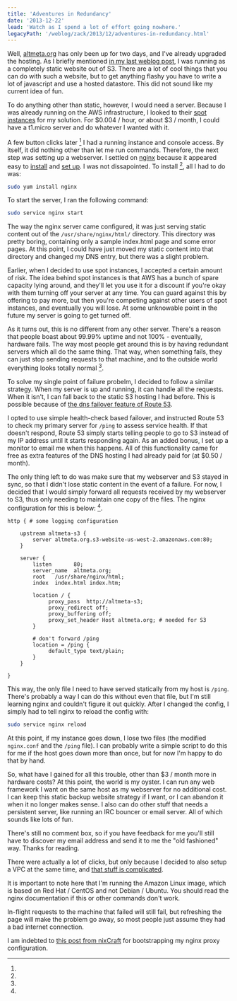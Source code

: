 ```yaml
---
title: 'Adventures in Redundancy'
date: '2013-12-22'
lead: 'Watch as I spend a lot of effort going nowhere.'
legacyPath: '/weblog/zack/2013/12/adventures-in-redundancy.html'
---
```


Well, [altmeta.org](/) has only been up for two days, and I've already upgraded
the hosting. As I briefly mentioned [in my last weblog post], I was running as a
completely static website out of S3. There are a lot of cool things that you can
do with such a website, but to get anything flashy you have to write a lot of
javascript and use a hosted datastore. This did not sound like my current idea
of fun.

[in my last weblog post]: /weblog/zack/2013/12/broken-computer-new-website/

To do anything other than static, however, I would need a server. Because I was
already running on the AWS infrastructure, I looked to their [spot instances]
for my solution. For $0.004 / hour, or about $3 / month, I could have a t1.micro
server and do whatever I wanted with it.

[spot instances]: https://aws.amazon.com/ec2/spot-instances/

A few button clicks later [^1] I had a running instance and console access. By
itself, it did nothing other than let me run commands. Therefore, the next step
was setting up a webserver. I settled on [nginx] because it appeared easy to
[install] and [set up]. I was not dissapointed. To install [^2], all I had to do
was:

[nginx]: http://nginx.org/
[install]: http://nginx.org/en/linux_packages.html
[set up]: http://nginx.org/en/docs/beginners_guide.html

```sh
sudo yum install nginx
```

To start the server, I ran the following command:

```sh
sudo service nginx start
```

The way the nginx server came configured, it was just serving static content out
of the `/usr/share/nginx/html/` directory. This directory was pretty boring,
containing only a sample index.html page and some error pages. At this point, I
could have just moved my static content into that directory and changed my DNS
entry, but there was a slight problem.

Earlier, when I decided to use spot instances, I accepted a certain amount of
risk. The idea behind spot instances is that AWS has a bunch of spare capacity
lying around, and they'll let you use it for a discount if you're okay with them
turning off your server at any time. You can guard against this by offering to
pay more, but then you're competing against other users of spot instances, and
eventually you will lose. At some unknowable point in the future my server is
going to get turned off.

As it turns out, this is no different from any other server. There's a reason
that people boast about 99.99% uptime and not 100% - eventually, hardware fails.
The way most people get around this is by having redundant servers which all do
the same thing. That way, when something fails, they can just stop sending
requests to that machine, and to the outside world everything looks totally
normal [^3].

To solve my single point of failure probelm, I decided to follow a similar
strategy. When my server is up and running, it can handle all the requests. When
it isn't, I can fall back to the static S3 hosting I had before. This is
possible because of [the dns failover feature of Route 53].

[the dns failover feature of route 53]: http://docs.aws.amazon.com/Route53/latest/DeveloperGuide/dns-failover.html

I opted to use simple health-check based failover, and instructed Route 53 to
check my primary server for `/ping` to assess service health. If that doesn't
respond, Route 53 simply starts telling people to go to S3 instead of my IP
address until it starts responding again. As an added bonus, I set up a monitor
to email me when this happens. All of this functionality came for free as extra
features of the DNS hosting I had already paid for (at \$0.50 / month).

The only thing left to do was make sure that my webserver and S3 stayed in sync,
so that I didn't lose static content in the event of a failure. For now, I
decided that I would simply forward all requests received by my webserver to S3,
thus only needing to maintain one copy of the files. The nginx configuration for
this is below: [^4].

```nginx
http { # some logging configuration

    upstream altmeta-s3 {
        server altmeta.org.s3-website-us-west-2.amazonaws.com:80;
    }

    server {
        listen       80;
        server_name  altmeta.org;
        root   /usr/share/nginx/html;
        index  index.html index.htm;

        location / {
             proxy_pass  http://altmeta-s3;
             proxy_redirect off;
             proxy_buffering off;
             proxy_set_header Host altmeta.org; # needed for S3
        }

        # don't forward /ping
        location = /ping {
             default_type text/plain;
        }
    }

}
```

This way, the only file I need to have served statically from my host is
`/ping`. There's probably a way I can do this without even that file, but I'm
still learning nginx and couldn't figure it out quickly. After I changed the
config, I simply had to tell nginx to reload the config with:

```sh
sudo service nginx reload
```

At this point, if my instance goes down, I lose two files (the modified
`nginx.conf` and the `/ping` file). I can probably write a simple script to do
this for me if the host goes down more than once, but for now I'm happy to do
that by hand.

So, what have I gained for all this trouble, other than \$3 / month more in
hardware costs? At this point, the world is my oyster. I can run any web
framework I want on the same host as my webserver for no additional cost. I can
keep this static backup website strategy if I want, or I can abandon it when it
no longer makes sense. I also can do other stuff that needs a persistent server,
like running an IRC bouncer or email server. All of which sounds like lots of
fun.

There's still no comment box, so if you have feedback for me you'll still have
to discover my email address and send it to me the "old fashioned" way. Thanks
for reading.

[^1]:

  There were actually a lot of clicks, but only because I decided to also setup
  a VPC at the same time, and [that stuff is complicated].

[that stuff is complicated]: http://docs.aws.amazon.com/AmazonVPC/latest/UserGuide/VPC_Introduction.html

[^2]:

  It is important to note here that I'm running the Amazon Linux image, which is
  based on Red Hat / CentOS and not Debian / Ubuntu. You should read the nginx
  documentation if this or other commands don't work.

[^3]:

  In-flight requests to the machine that failed will still fail, but refreshing
  the page will make the problem go away, so most people just assume they had a
  bad internet connection.

[^4]:

  I am indebted to [this post from nixCraft] for bootstrapping my nginx proxy
  configuration.

[this post from nixcraft]: http://www.cyberciti.biz/tips/using-nginx-as-reverse-proxy.html
